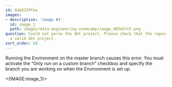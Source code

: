 ```yaml
---
id: 8ab8329fea
images:
- description: 'image #1'
  id: image_1
  path: images/data-engineering-zoomcamp/image_403eb7c5.png
question: Could not parse the dbt project. Please check that the repository contains
  a valid dbt project.
sort_order: 59
---
```


Running the Environment on the master branch causes this error. You must activate the “Only run on a custom branch” checkbox and specify the branch you are working on when the Environment is set up.

<{IMAGE:image_1}>
